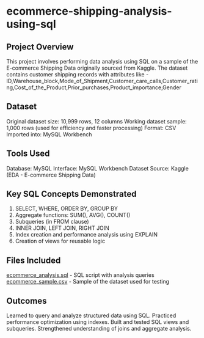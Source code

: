 # ecommerce-shipping-analysis-using-sql

## Project Overview
This project involves performing data analysis using SQL on a sample of the E-commerce Shipping Data originally sourced from Kaggle. The dataset contains customer shipping records with attributes like - ID,Warehouse_block,Mode_of_Shipment,Customer_care_calls,Customer_rating,Cost_of_the_Product,Prior_purchases,Product_importance,Gender

## Dataset
Original dataset size: 10,999 rows, 12 columns
Working dataset sample: 1,000 rows (used for efficiency and faster processing)
Format: CSV
Imported into: MySQL Workbench

## Tools Used
Database: MySQL
Interface: MySQL Workbench
Dataset Source: Kaggle (EDA - E-commerce Shipping Data)

## Key SQL Concepts Demonstrated
1. SELECT, WHERE, ORDER BY, GROUP BY
2. Aggregate functions: SUM(), AVG(), COUNT()
3. Subqueries (in FROM clause)
4. INNER JOIN, LEFT JOIN, RIGHT JOIN
5. Index creation and performance analysis using EXPLAIN
6. Creation of views for reusable logic

## Files Included
<a href="https://github.com/Kavya-Rajeev/ecommerce-shipping-analysis-using-sql/blob/main/ecommerce%20shipping%20analysis.sql">ecommerce_analysis.sql</a> - SQL script with analysis queries
<a href="https://github.com/Kavya-Rajeev/ecommerce-shipping-analysis-using-sql/blob/main/commerce%20shipping%20data-%20sample.csv">ecommerce_sample.csv</a> - Sample of the dataset used for testing

## Outcomes
Learned to query and analyze structured data using SQL.
Practiced performance optimization using indexes.
Built and tested SQL views and subqueries.
Strengthened understanding of joins and aggregate analysis.

